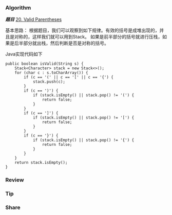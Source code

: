 ### Algorithm

 ***题目***  [20. Valid Parentheses](https://leetcode.com/problems/valid-parentheses/description/) 

基本思路：
根据题目，我们可以观察到如下规律。有效的括号是成堆出现的，并且是对称的，这样我们就可以用到Stack。
如果是前半部分的括号就进行压栈，如果是后半部分就出栈，然后判断是否是对称的括号。

Java实现代码如下

```
public boolean isValid(String s) {
    Stack<Character> stack = new Stack<>();
    for (char c : s.toCharArray()) {
        if (c == '(' || c == '[' || c == '{') {
            stack.push(c);
        }
        if (c == ')') {
            if (stack.isEmpty() || stack.pop() != '(') {
                return false;
            }
        }
        if (c == ']') {
            if (stack.isEmpty() || stack.pop() != '[') {
                return false;
            }
        }
        if (c == '}') {
            if (stack.isEmpty() || stack.pop() != '{') {
                return false;
            }
        }
    }
    return stack.isEmpty();
}
```


### Review



### Tip



### Share

